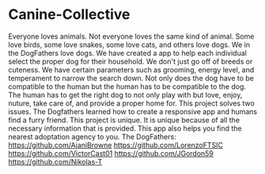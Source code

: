 # Canine-Collective
Everyone loves animals. Not everyone loves the same kind of animal. Some love birds, some love snakes, some love cats, and others love dogs. We in the DogFathers love dogs. We have created a app to help each individual select the proper dog for their household. We don't just go off of breeds or cuteness. We have certain parameters such as grooming, energy level, and temperament to narrow the search down. Not only does the dog have to be compatible to the human but the human has to be compatible to the dog. The human has to get the right dog to not only play with but love, enjoy, nuture, take care of, and provide a proper home for.
This project solves two issues. The Dogfathers learned how to create a responsive app and humans find a furry friend.
This project is unique. It is unique because of all the necessary information that is provided. This app also helps you find the nearest adoptation agency to you.
The DogFathers: https://github.com/AjaniBrowne 
https://github.com/LorenzoFTSIC
https://github.com/VictorCast01
https://github.com/JGordon59
https://github.com/Nikolas-T 

